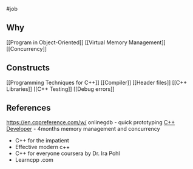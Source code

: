 #job 

## Why
[[Program in Object-Oriented]]
[[Virtual Memory Management]]
[[Concurrency]]

## Constructs
[[Programming Techniques for C++]]
[[Compiler]]
[[Header files]]
[[C++ Libraries]]
[[C++ Testing]]
[[Debug errors]]

## References
https://en.cppreference.com/w/
onlinegdb - quick prototyping
[C++ Developer](https://www.udacity.com/course/c-plus-plus-nanodegree--nd213) - 4months memory management and concurrency
* C++ for the impatient
* Effective modern c++
* C++ for everyone coursera by Dr. Ira Pohl
* Learncpp .com





